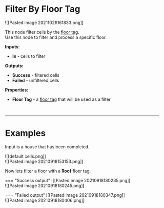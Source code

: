 # **Filter By Floor Tag**

![[Pasted image 20211029161833.png]]  

This node filter cells by the [floor tag](floor-tag.md).  
Use this node to filter and process a specific floor.  
	
**Inputs:**

- **In** - cells to filter

**Outputs:**

- **Success** - filtered cells
- **Failed** - unfiltered cells

**Properties:**

- **Floor Tag** - a [floor tag](floor-tag.md) that will be used as a filter

<br />

--------

# Examples
Input is a house that has been completed.  

![[default cells.png]]  
![[Pasted image 20210918153153.png]]  

Now lets filter a floor with a **Roof** floor tag.  

=== "Success output"
	![[Pasted image 20210918180235.png]]  
	![[Pasted image 20210918180245.png]]  

=== "Failed output"
	![[Pasted image 20210918180347.png]]  
	![[Pasted image 20210918180406.png]]  
